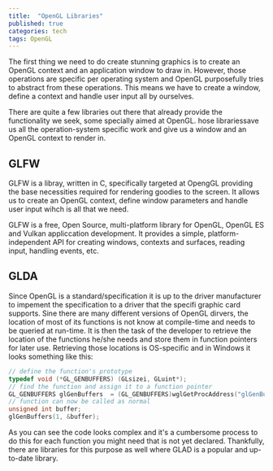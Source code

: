 ```yaml
---
title:  "OpenGL Libraries"
published: true
categories: tech
tags: OpenGL
---
```


The first thing we need to do create stunning graphics is to create an OpenGL context and an application window to draw in. However, those operations are specific per operating system and OpenGL purposefully tries to abstract from these operations. This means we have to create a window, define a context and handle user input all by ourselves.

There are quite a few libraries out there that already provide the functionality we seek, some specially aimed at OpenGL. hose librariessave us all the operation-system specific work and give us a window and an OpenGL context to render in.

## GLFW

GLFW is a libray, written in C, specifically targeted at OpengGL providing the base necessities required for rendering goodies to the screen. It allows us to create an OpenGL context, define window parameters and handle user input wihch is all that we need.

GLFW is a free, Open Source, multi-platform library for OpenGL, OpenGL ES and Vulkan appliccation development. It provides a simple, platform-independent API for creating windows, contexts and surfaces, reading input, handling events, etc.

## GLDA

Since OpenGL is a standard/specification it is up to the driver manufacturer to impement the specification to a driver that the specifi graphic card supports. Sine there are many different versions of OpenGL dirvers, the location of most of its functions is not know at compile-time and needs to be queried at run-time. It is then the task of the developer to retrieve the location of the functions he/she needs and store them in function pointers for later use. Retrieving those locations is OS-specific and in Windows it looks something like this:

```cpp
// define the function's prototype
typedef void (*GL_GENBUFFERS) (GLsizei, GLuint*);
// find the function and assign it to a function pointer
GL_GENBUFFERS glGenBuffers  = (GL_GENBUFFERS)wglGetProcAddress("glGenBuffers");
// function can now be called as normal
unsigned int buffer;
glGenBuffers(1, &buffer);
```

As you can see the code looks complex and it's a cumbersome process to do this for each function you might need that is not yet declared. Thankfully, there are libraries for this purpose as well where GLAD is a popular and up-to-date library.
